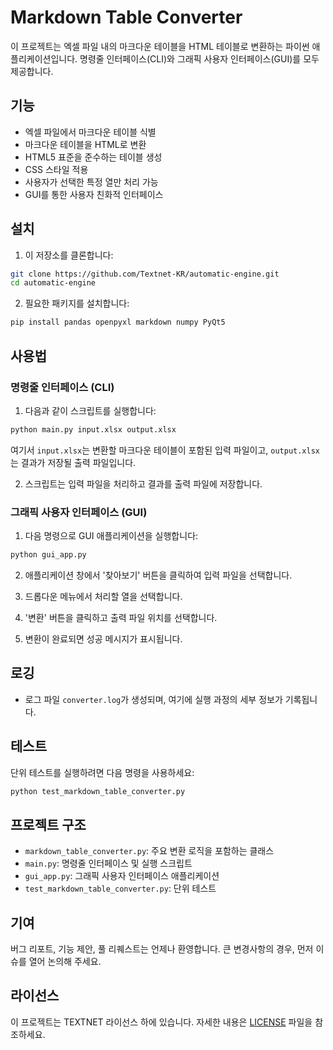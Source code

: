 # Markdown Table Converter

이 프로젝트는 엑셀 파일 내의 마크다운 테이블을 HTML 테이블로 변환하는 파이썬 애플리케이션입니다. 명령줄 인터페이스(CLI)와 그래픽 사용자 인터페이스(GUI)를 모두 제공합니다.

## 기능

- 엑셀 파일에서 마크다운 테이블 식별
- 마크다운 테이블을 HTML로 변환
- HTML5 표준을 준수하는 테이블 생성
- CSS 스타일 적용
- 사용자가 선택한 특정 열만 처리 가능
- GUI를 통한 사용자 친화적 인터페이스

## 설치

1. 이 저장소를 클론합니다:    
```bash
git clone https://github.com/Textnet-KR/automatic-engine.git
cd automatic-engine
```
2. 필요한 패키지를 설치합니다:
```bash
pip install pandas openpyxl markdown numpy PyQt5
```
## 사용법

### 명령줄 인터페이스 (CLI)

1. 다음과 같이 스크립트를 실행합니다:
```bash
python main.py input.xlsx output.xlsx
```
여기서 `input.xlsx`는 변환할 마크다운 테이블이 포함된 입력 파일이고, `output.xlsx`는 결과가 저장될 출력 파일입니다.

2. 스크립트는 입력 파일을 처리하고 결과를 출력 파일에 저장합니다.

### 그래픽 사용자 인터페이스 (GUI)

1. 다음 명령으로 GUI 애플리케이션을 실행합니다:
```bash
python gui_app.py
```
2. 애플리케이션 창에서 '찾아보기' 버튼을 클릭하여 입력 파일을 선택합니다.

3. 드롭다운 메뉴에서 처리할 열을 선택합니다.

4. '변환' 버튼을 클릭하고 출력 파일 위치를 선택합니다.

5. 변환이 완료되면 성공 메시지가 표시됩니다.

## 로깅

- 로그 파일 `converter.log`가 생성되며, 여기에 실행 과정의 세부 정보가 기록됩니다.

## 테스트

단위 테스트를 실행하려면 다음 명령을 사용하세요:
```bash
python test_markdown_table_converter.py
```
## 프로젝트 구조

- `markdown_table_converter.py`: 주요 변환 로직을 포함하는 클래스
- `main.py`: 명령줄 인터페이스 및 실행 스크립트
- `gui_app.py`: 그래픽 사용자 인터페이스 애플리케이션
- `test_markdown_table_converter.py`: 단위 테스트

## 기여

버그 리포트, 기능 제안, 풀 리퀘스트는 언제나 환영합니다. 큰 변경사항의 경우, 먼저 이슈를 열어 논의해 주세요.

## 라이선스

이 프로젝트는 TEXTNET 라이선스 하에 있습니다. 자세한 내용은 [LICENSE](LICENSE) 파일을 참조하세요.
